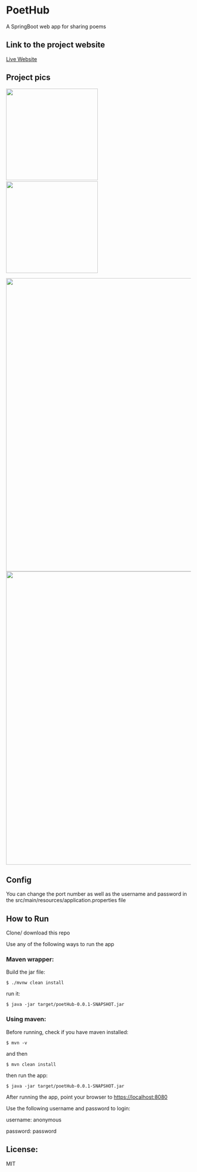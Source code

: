 # PoetHub
A SpringBoot web app for sharing poems

## Link to the project website
[Live Website](https://poethub.herokuapp.com)

## Project pics
<img src ="https://user-images.githubusercontent.com/36819928/44752163-3ac62980-aae8-11e8-9456-d8bb1db55ec8.png" width="250">&nbsp;&nbsp;&nbsp;&nbsp;&nbsp;&nbsp;&nbsp;&nbsp;&nbsp;&nbsp;&nbsp;&nbsp;&nbsp;&nbsp;&nbsp;&nbsp;&nbsp;&nbsp;&nbsp;&nbsp;&nbsp;&nbsp;&nbsp;&nbsp;&nbsp;&nbsp;&nbsp;&nbsp;&nbsp;&nbsp;&nbsp;&nbsp;&nbsp;&nbsp;&nbsp;&nbsp;&nbsp;&nbsp;&nbsp;&nbsp;&nbsp;&nbsp;&nbsp;&nbsp;&nbsp;&nbsp;&nbsp;&nbsp;&nbsp;&nbsp;&nbsp;&nbsp;&nbsp;
<img  src="https://user-images.githubusercontent.com/36819928/44752519-3c442180-aae9-11e8-9cef-d2810c961f4c.png" width="250">

<img  src="https://user-images.githubusercontent.com/36819928/44752402-e0799880-aae8-11e8-9971-9a071b91a4ab.png" width="800">

<img src = "https://user-images.githubusercontent.com/36819928/44752785-166b4c80-aaea-11e8-8143-5ca81a8b816e.png" width="800">

## Config
You can change the port number as well as the username and password
in the src/main/resources/application.properties file

## How to Run
Clone/ download this repo

Use any of the following ways to run the app

### Maven wrapper:
Build the jar file:
```
$ ./mvnw clean install
```
run it:
```
$ java -jar target/poetHub-0.0.1-SNAPSHOT.jar
```
 
### Using maven:
Before running, check if you have maven installed:
```
$ mvn -v
```
and then
```
$ mvn clean install
```
then run the app:
```
$ java -jar target/poetHub-0.0.1-SNAPSHOT.jar
```

After running the app, point your browser to [https://localhost:8080](https://localhost:8080)

Use the following username and password to login:&nbsp;

username: anonymous

password: password

## License:
MIT

